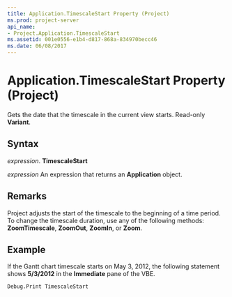 ```yaml
---
title: Application.TimescaleStart Property (Project)
ms.prod: project-server
api_name:
- Project.Application.TimescaleStart
ms.assetid: 001e0556-e1b4-d817-868a-834970becc46
ms.date: 06/08/2017
---
```



# Application.TimescaleStart Property (Project)

Gets the date that the timescale in the current view starts. Read-only **Variant**.


## Syntax

 _expression_. **TimescaleStart**

 _expression_ An expression that returns an **Application** object.


## Remarks

Project adjusts the start of the timescale to the beginning of a time period. To change the timescale duration, use any of the following methods: **ZoomTimescale**, **ZoomOut**, **ZoomIn**, or **Zoom**.


## Example

If the Gantt chart timescale starts on May 3, 2012, the following statement shows **5/3/2012** in the **Immediate** pane of the VBE.


```vb
Debug.Print TimescaleStart
```


